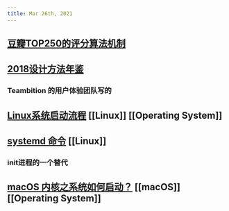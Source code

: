 ```yaml
---
title: Mar 26th, 2021
---
```


## [豆瓣TOP250的评分算法机制](https://www.williamlong.info/archives/6385.html)
## [2018设计方法年鉴](https://dn-clients.teambition.net/TeambitionUED/TeambitionUED%202018%20%E8%AE%BE%E8%AE%A1%E6%96%B9%E6%B3%95%E5%B9%B4%E9%89%B4.pdf)
### Teambition 的用户体验团队写的
## [Linux系统启动流程](https://www.ruanyifeng.com/blog/2013/08/linux_boot_process.html) [[Linux]] [[Operating System]]
## [systemd 命令](https://www.ruanyifeng.com/blog/2016/03/systemd-tutorial-commands.html) [[Linux]]
### init进程的一个替代
## [macOS 内核之系统如何启动？](https://justinyan.me/post/3993)  [[macOS]] [[Operating System]]

